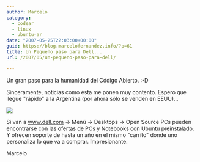```yaml
---
author: Marcelo
category:
  - codear
  - linux
  - ubuntu-ar
date: "2007-05-25T22:03:00+00:00"
guid: https://blog.marcelofernandez.info/?p=61
title: Un Pequeño paso para Dell...
url: /2007/05/un-pequeno-paso-para-dell/

---
```

Un gran paso para la humanidad del Código Abierto. :-D

Sinceramente, noticias como ésta me ponen muy contento. Espero que llegue "rápido" a la Argentina (por ahora sólo se venden en EEUU)...

[![](http://4.bp.blogspot.com/_nDZ247g0qSM/RldgHqBURUI/AAAAAAAAAF8/qcPObM2Ke9M/s400/hp_linux_728x228.jpg)](http://4.bp.blogspot.com/_nDZ247g0qSM/RldgHqBURUI/AAAAAAAAAF8/qcPObM2Ke9M/s1600-h/hp_linux_728x228.jpg)

Si van a www.dell.com -> Menú -> Desktops -> Open Source PCs pueden encontrarse con las ofertas de PCs y Notebooks con Ubuntu preinstalado. Y ofrecen soporte de hasta un año en el mismo "carrito" donde uno personaliza lo que va a comprar. Impresionante.

Marcelo
